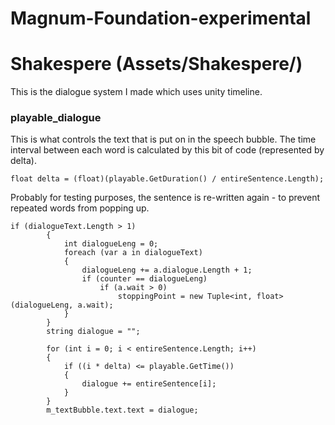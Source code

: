 # Magnum-Foundation-experimental

# Shakespere (Assets/Shakespere/)
This is the dialogue system I made which uses unity timeline.
### playable_dialogue
This is what controls the text that is put on in the speech bubble. The time interval between each word is calculated by this bit of code (represented by delta).
```
float delta = (float)(playable.GetDuration() / entireSentence.Length);
```

Probably for testing purposes, the sentence is re-written again - to prevent repeated words from popping up.
```
if (dialogueText.Length > 1)
        {
            int dialogueLeng = 0;
            foreach (var a in dialogueText)
            {
                dialogueLeng += a.dialogue.Length + 1;
                if (counter == dialogueLeng)
                    if (a.wait > 0)
                        stoppingPoint = new Tuple<int, float>(dialogueLeng, a.wait);
            }
        }
        string dialogue = "";

        for (int i = 0; i < entireSentence.Length; i++)
        {
            if ((i * delta) <= playable.GetTime())
            {
                dialogue += entireSentence[i];
            }
        }
        m_textBubble.text.text = dialogue;
        
```
